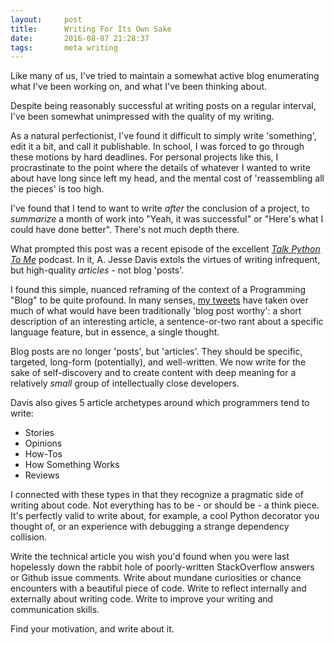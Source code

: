 ```yaml
---
layout:     post
title:      Writing For Its Own Sake
date:       2016-08-07 21:28:37
tags:       meta writing
---
```


Like many of us, I've tried to maintain a somewhat active blog enumerating what I've been working on, and what I've been thinking about.

Despite being reasonably successful at writing posts on a regular interval, I've been somewhat unimpressed with the quality of my writing.
<!--break-->

As a natural perfectionist, I've found it difficult to simply write 'something', edit it a bit, and call it publishable. In school, I was forced to go through these motions by hard deadlines. For personal projects like this, I procrastinate to the point where the details of whatever I wanted to write about have long since left my head, and the mental cost of 'reassembling all the pieces' is too high.

I've found that I tend to want to write *after* the conclusion of a project, to *summarize* a month of work into "Yeah, it was successful" or "Here's what I could have done better". There's not much depth there.

What prompted this post was a recent episode of the excellent [*Talk Python To Me*](http://talkpython.fm) podcast. In it, A. Jesse Davis extols the virtues of writing infrequent, but high-quality *articles* - not blog 'posts'.

I found this simple, nuanced reframing of the context of a Programming "Blog" to be quite profound. In many senses, [my tweets](https://twitter.com/BenRCongdon) have taken over much of what would have been traditionally 'blog post worthy': a short description of an interesting article, a sentence-or-two rant about a specific language feature, but in essence, a single thought.

Blog posts are no longer 'posts', but 'articles'. They should be specific, targeted, long-form (potentially), and well-written. We now write for the sake of self-discovery and to create content with deep meaning for a relatively *small* group of intellectually close developers.

Davis also gives 5 article archetypes around which programmers tend to write:

* Stories
* Opinions
* How-Tos
* How Something Works
* Reviews

I connected with these types in that they recognize a pragmatic side of writing about code. Not everything has to be - or should be - a think piece. It's perfectly valid to write about, for example, a cool Python decorator you thought of, or an experience with debugging a strange dependency collision.

Write the technical article you wish you'd found when you were last hopelessly down the rabbit hole of poorly-written StackOverflow answers or Github issue comments. Write about mundane curiosities or chance encounters with a beautiful piece of code. Write to reflect internally and externally about writing code. Write to improve your writing and communication skills.

Find your motivation, and write about it.
